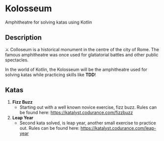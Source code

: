 # Kolosseum
Amphitheatre for solving katas using Kotlin

## Description
⚔️ Colloseum is a historical monument in the centre of the city of Rome. The famous amphitheatre was once used for glatiatorial battles and other public spectacles. 

In the world of Kotlin, the Kolosseum will be the amphitheatre used for solving katas while practicing skills like **TDD**!

## Katas

1. **Fizz Buzz**
    * Starting out with a well known novice exercise, fizz buzz. 
    Rules can be found here: https://katalyst.codurance.com/fizzbuzz 
2. **Leap Year**
    * Second kata solved, is leap year, another small exercise to practice out. 
    Rules can be found here: https://katalyst.codurance.com/leap-year